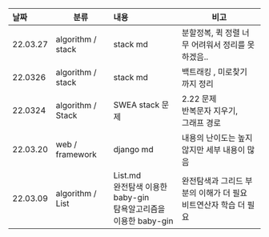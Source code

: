 | 날짜     | 분류              | 내용                                                         | 비고                                                         |
| :------- | ----------------- | :----------------------------------------------------------- | ------------------------------------------------------------ |
| 22.03.27 | algorithm / stack | stack md                                                     | 분할정복, 퀵 정렬 너무 어려워서 정리를 못하겠음..            |
| 22.0326  | algorithm / stack | stack md                                                     | 백트래킹 , 미로찾기 까지 정리                                |
| 22.0324  | algorithm / Stack | SWEA stack 문제                                              | 2.22 문제 <br /> 반복문자 지우기,<br /> 그래프 경로          |
| 22.03.20 | web / framework   | django md                                                    | 내용의 난이도는 높지 않지만 세부 내용이 많음                 |
| 22.03.09 | algorithm / List  | List.md<br />완전탐색 이용한 baby-gin <br />탐욕알고리즘을 이용한 baby-gin | 완전탐색과 그리드 부분의 이해가 더 필요<br />비트연산자 학습 더 필요 |
